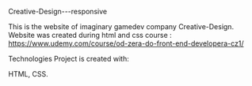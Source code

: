 Creative-Design---responsive

This is the website of imaginary gamedev company Creative-Design. Website was created during html and css course :
https://www.udemy.com/course/od-zera-do-front-end-developera-cz1/

Technologies
Project is created with:

HTML,
CSS.




